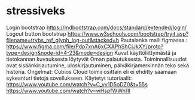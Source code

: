 # stressiveks
Login bootstrap https://mdbootstrap.com/docs/standard/extended/login/
Logout button bootstrap https://www.w3schools.com/bootstrap/tryit.asp?filename=trybs_ref_glyph_log-out&stacked=h
Rautalanka malli figmassa : https://www.figma.com/file/Pdp7xnA6xCXAPhShCiJkXY/proto?type=design&node-id=4-23&mode=design
Kuvat käyttöliittymästä ja tietokannan kuvauksesta löytyvät Oman palautuksesta.
Toiminnallisuudet ovat sisäänkirjautumine, uloskirjautuminen, päiväkirjamerkinnän teko sekä historia. 
Ongelmat: Cubios Cloud toimii osittain eli ei ehditty saamaan sykeanturi tietoja sovellukseen. 
Käytetyt tutoriaalit: https://www.youtube.com/watch?v=C_vv1D5oDZ0&t=55s https://www.youtube.com/watch?v=wHspfWWn1II
